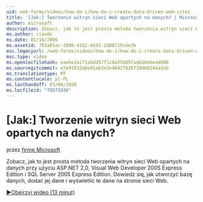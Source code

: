 ```yaml
---
uid: web-forms/videos/how-do-i/how-do-i-create-data-driven-web-sites
title: '[Jak:] Tworzenie witryn sieci Web opartych na danych? | Microsoft Docs'
author: microsoft
description: Zobacz, jak to jest prosta metoda tworzenia witryn sieci Web opartych na danych przy użyciu ASP.NET 2,0, Visual Web Developer 2005 Express Edition i SQL Server 2005 Express Edition. Dowiedz się...
ms.author: riande
ms.date: 01/16/2006
ms.assetid: 793a01ac-3800-41b2-b542-2d88715cbe3b
msc.legacyurl: /web-forms/videos/how-do-i/how-do-i-create-data-driven-web-sites
msc.type: video
ms.openlocfilehash: eaebe2a171a5dd57f1c8a35b85fadd10ebeadd80
ms.sourcegitcommit: e7e91932a6e91a63e2e46417626f39d6b244a3ab
ms.translationtype: MT
ms.contentlocale: pl-PL
ms.lasthandoff: 03/06/2020
ms.locfileid: "78572836"
---
```

# <a name="how-do-i-create-data-driven-web-sites"></a>[Jak:] Tworzenie witryn sieci Web opartych na danych?

przez [firmę Microsoft](https://github.com/microsoft)

Zobacz, jak to jest prosta metoda tworzenia witryn sieci Web opartych na danych przy użyciu ASP.NET 2,0, Visual Web Developer 2005 Express Edition i SQL Server 2005 Express Edition. Dowiedz się, jak utworzyć bazę danych, dodać jej dane i wyświetlić te dane na stronie sieci Web.

[&#9654;Obejrzyj wideo (13 minut)](https://channel9.msdn.com/Blogs/ASP-NET-Site-Videos/how-do-i-create-data-driven-web-sites)
